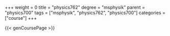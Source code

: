 +++
weight = 0
title = "physics762"
degree = "msphysik"
parent = "physics700"
tags = ["msphysik", "physics762", "physics700"]
categories = ["course"]
+++

{{< genCoursePage >}}
